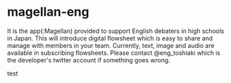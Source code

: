 # magellan-eng
It is the app(:Magellan) provided to support English debaters in high schools in Japan. This will introduce digital flowsheet which is easy to share and manage with members in your team. Currently, text, image and audio are available in subscribing flowsheets. Please contact @eng_toshiaki which is the developer's twitter account if something goes wrong.

test
